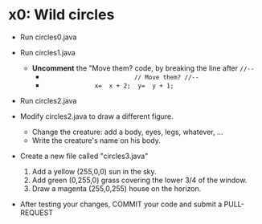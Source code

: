 # x0:  Wild circles

* Run circles0.java

* Run circles1.java
  * __Uncomment__ the "Move them? code, by breaking the line after `//--`
    * `                         // Move them? //--`
    * `              x=  x + 2;  y=  y + 1;`

* Run circles2.java
* Modify circles2.java to draw a different figure.
    * Change the creature:  add a body, eyes, legs, whatever, ...
    * Write the creature's name on his body.
    
* Create a new file called "circles3.java"
    1. Add a yellow (255,0,0) sun in the sky.
    2. Add green (0,255,0) grass covering the lower 3/4 of the window.
    3. Draw a magenta (255,0,255) house on the horizon.

* After testing your changes, COMMIT your code and submit a PULL-REQUEST
